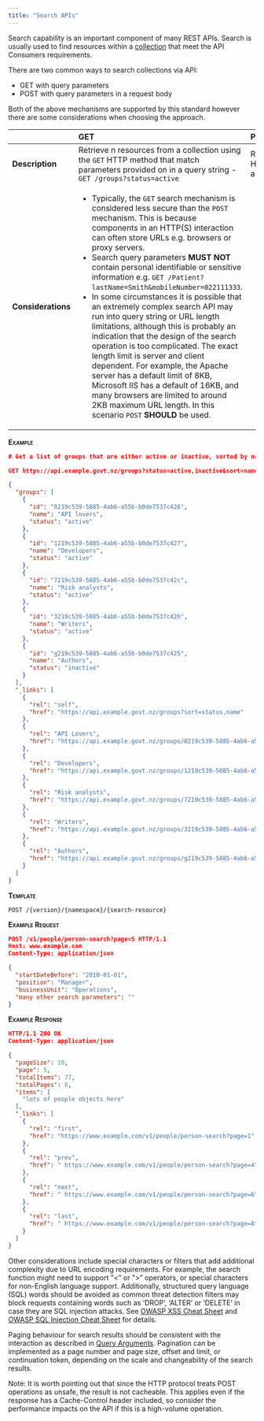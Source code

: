 ```yaml
---
title: "Search APIs"
---
```




Search capability is an important component of many REST APIs. Search is usually used to find resources within a [collection](./Content#singletons-vs-collections) that meet the API Consumers requirements.

There are two common ways to search collections via API:

- GET with query parameters
- POST with query parameters in a request body

Both of the above mechanisms are supported by this standard however there are some considerations when choosing the approach.

| | GET | POST |
|:--|:--|:--|
| **Description** | Retrieve n resources from a collection using the `GET` HTTP method that match parameters provided on in a query string - `GET /groups?status=active` | Retrieve n resources from a collection using the `POST` HTTP method that match parameters provided on in a query string - `POST /groups {"status":"active"}` |
| **Considerations** | <ul><li><ApiStandard id="HNZAS_SHOULD_PREFER_POST_FOR_SEARCH_SECURITY" type="SHOULD" toolTip="APIs SHOULD prefer POST for search requests.">Typically, the `GET` search mechanism is considered less secure than the `POST` mechanism. This is because components in an HTTP(S) interaction can often store URLs e.g. browsers or proxy servers.</ApiStandard></li><li><ApiStandard id="HNZAS_MUST_NOT_INCLUDE_SENSITIVE_INFO_IN_SEARCH_PARAMS" type="MUST NOT" toolTip="Search query parameters MUST NOT contain personal identifiable or sensitive information.">Search query parameters **MUST NOT** contain personal identifiable or sensitive information e.g. `GET /Patient?lastName=Smith&mobileNumber=022111333`.</ApiStandard></li><li><ApiStandard id="HNZAS_SHOULD_USE_POST_FOR_COMPLEX_SEARCHES" type="SHOULD" toolTip="For extremely complex search APIs that may run into query string or URL length limitations, POST SHOULD be used.">In some circumstances it is possible that an extremely complex search API may run into query string or URL length limitations, although this is probably an indication that the design of the search operation is too complicated. The exact length limit is server and client dependent. For example, the Apache server has a default limit of 8KB, Microsoft IIS has a default of 16KB, and many browsers are limited to around 2KB maximum URL length. In this scenario `POST` **SHOULD** be used.</ApiStandard></li></ul> | <ul><li>Typically considered a more secure search mechanism as parameters in the request body are encrypted when using HTTPS protocol preventing intermediary components decrypting and storing the data. </li><li>Use when the search query contains sensitive or personal identifiable information e.g. `POST /Patient/_search {"lastName:"Smith","mobileNumber":"022111333"}`</li><li><ApiStandard id="HNZAS_MUST_USE_DISTINCT_SEARCH_RESOURCE" type="MUST" toolTip="When using the POST mechanism, the API MUST have a distinct search resource, e.g., /Patient/_search, to distinguish a search from a resource creation.">When using the POST mechanism the API **MUST** have a distinct search resource e.g. `/Patient/_search` as this provides the API with a simple mechanism to distinguish a search from a resource creation.</ApiStandard></li></ul> |

**<span class="smallcaps">Example</span>**

```json
# Get a list of groups that are either active or inactive, sorted by name and status

GET https://api.example.govt.nz/groups?status=active,inactive&sort=name,status

{
  "groups": [
    {
      "id": "0219c539-5885-4ab6-a55b-b0de7537c426",
      "name": "API lovers",
      "status": "active"
    },
    {
      "id": "1219c539-5885-4ab6-a55b-b0de7537c427",
      "name": "Developers",
      "status": "active"
    },
    {
      "id": "7219c539-5885-4ab6-a55b-b0de7537c42c",
      "name": "Risk analysts",
      "status": "active"
    },
    {
      "id": "3219c539-5885-4ab6-a55b-b0de7537c42h",
      "name": "Writers",
      "status": "active"
    },
    {
      "id": "g219c539-5885-4ab6-a55b-b0de7537c425",
      "name": "Authors",
      "status": "inactive"
    }
  ],
  "_links": [
    {
      "rel": "self",
      "href": "https://api.example.govt.nz/groups?sort=status,name"
    },
    {
      "rel": "API Lovers",
      "href": "https://api.example.govt.nz/groups/0219c539-5885-4ab6-a55b-b0de7537c426"
    },
    {
      "rel": "Developers",
      "href": "https://api.example.govt.nz/groups/1219c539-5885-4ab6-a55b-b0de7537c427"
    },
    {
      "rel": "Risk analysts",
      "href": "https://api.example.govt.nz/groups/7219c539-5885-4ab6-a55b-b0de7537c42c"
    },
    {
      "rel": "Writers",
      "href": "https://api.example.govt.nz/groups/3219c539-5885-4ab6-a55b-b0de7537c42h"
    },
    {
      "rel": "Authors",
      "href": "https://api.example.govt.nz/groups/g219c539-5885-4ab6-a55b-b0de7537c425"
    }
  ]
}
```

**<span class="smallcaps">Template</span>**

`POST /{version}/{namespace}/{search-resource}`

**<span class="smallcaps">Example Request</span>**

```json
POST /v1/people/person-search?page=5 HTTP/1.1
Host: www.example.com
Content-Type: application/json

{
  "startDateBefore": "2010-01-01",
  "position": "Manager",
  "businessUnit": "Operations",
  "many other search parameters": ""
}
```

**<span class="smallcaps">Example Response</span>**

```json
HTTP/1.1 200 OK
Content-Type: application/json

{
  "pageSize": 10,
  "page": 5,
  "totalItems": 77,
  "totalPages": 8,
  "items": [
    "lots of people objects here"
  ],
  "_links": [
    {
      "rel": "first",
      "href": "https://www.example.com/v1/people/person-search?page=1"
    },
    {
      "rel": "prev",
      "href": " https://www.example.com/v1/people/person-search?page=4"
    },
    {
      "rel": "next",
      "href": " https://www.example.com/v1/people/person-search?page=6"
    },
    {
      "rel": "last",
      "href": " https://www.example.com/v1/people/person-search?page=8"
    }
  ]
}
```

Other considerations include special characters or filters that add
additional complexity due to URL encoding requirements. For example, the
search function might need to support "&lt;” or "&gt;” operators, or
special characters for non-English language support. Additionally,
structured query language (SQL) words should be avoided as common threat
detection filters may block requests containing words such as ‘DROP’,
‘ALTER’ or ‘DELETE’ in case they are SQL injection attacks. See
[OWASP XSS Cheat Sheet](https://www.owasp.org/index.php/XSS_Prevention_Cheat_Sheet) and [OWASP SQL Injection Cheat Sheet](https://www.owasp.org/index.php/SQL_Injection_Prevention_Cheat_Sheet) for details.

Paging behaviour for search results should be consistent with the
interaction as described in [Query Arguments](./URIs#query-arguments). Pagination can be implemented as a
page number and page size, offset and limit, or continuation token,
depending on the scale and changeability of the search results.

Note: It is worth pointing out that since the HTTP protocol treats POST
operations as unsafe, the result is not cacheable. This applies even if
the response has a Cache-Control header included, so consider the
performance impacts on the API if this is a high-volume operation.
